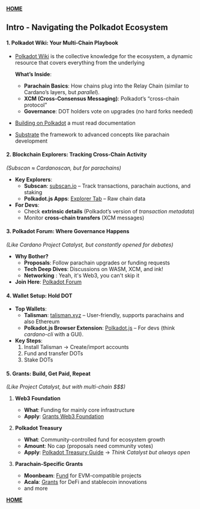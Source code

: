 **[HOME](../README.md)**

## Intro - Navigating the Polkadot Ecosystem

#### 1. **Polkadot Wiki: Your Multi-Chain Playbook**

- [Polkadot Wiki](https://wiki.polkadot.network/) is the collective knowledge for the ecosystem, a dynamic resource that covers everything from the underlying
  
  **What’s Inside**:  
  - **Parachain Basics**: How chains plug into the Relay Chain (similar to Cardano’s layers, but *parallel*).  
  - **XCM (Cross-Consensus Messaging)**: Polkadot’s “cross-chain protocol”  
  - **Governance**: DOT holders vote on upgrades (no hard forks needed)
- [Building on Polkadot](https://wiki.polkadot.network/docs/build-build-with-polkadot) a must read documentation
- [Substrate](https://substrate.dev/) the framework to advanced concepts like parachain development

#### 2. **Blockchain Explorers: Tracking Cross-Chain Activity**

*(Subscan ≈ Cardanoscan, but for parachains)*  

- **Key Explorers**:  
  - **Subscan**: [subscan.io](https://www.subscan.io/) – Track transactions, parachain auctions, and staking
  - **Polkadot.js Apps**: [Explorer Tab](https://polkadot.js.org/apps/#/explorer) – Raw chain data
- **For Devs**:  
  - Check **extrinsic details** (Polkadot’s version of *transaction metadata*)
  - Monitor **cross-chain transfers** (XCM messages)

#### 3. **Polkadot Forum: Where Governance Happens**
  
*(Like Cardano Project Catalyst, but constantly opened for debates)*

- **Why Bother?**  
  - **Proposals**: Follow parachain upgrades or funding requests
  - **Tech Deep Dives**: Discussions on WASM, XCM, and ink!
  - **Networking** : Yeah, it's Web3, you can't skip it
- **Join Here**: [Polkadot Forum](https://forum.polkadot.network/)

#### 4. **Wallet Setup: Hold DOT**  

- **Top Wallets**:  
  - **Talisman**: [talisman.xyz](https://www.talisman.xyz/) – User-friendly, supports parachains and also Ethereum  
  - **Polkadot.js Browser Extension**: [Polkadot.js](https://polkadot.js.org/extension/) – For devs (think *cardano-cli* with a GUI).  
- **Key Steps**:  
  1. Install Talisman → Create/import accounts
  2. Fund and transfer DOTs
  3. Stake DOTs

#### 5. **Grants: Build, Get Paid, Repeat**  

*(Like Project Catalyst, but with multi-chain $$$)*  

1. **Web3 Foundation**  
   - **What**: Funding for mainly core infrastructure  
   - **Apply**: [Grants Web3 Foundation](https://grants.web3.foundation/)  

2. **Polkadot Treasury**  
   - **What**: Community-controlled fund for ecosystem growth
   - **Amount**: No cap (proposals need community votes)  
   - **Apply**: [Polkadot Treasury Guide](https://wiki.polkadot.network/docs/learn-polkadot-opengov-treasury) → *Think Catalyst but always open*  

3. **Parachain-Specific Grants**  
   - **Moonbeam**: [Fund](https://moonbeam.foundation/grants/) for EVM-compatible projects
   - **Acala**: [Grants](https://acala.network/ecosystem-program) for DeFi and stablecoin innovations
   - and more

**[HOME](../README.md)**
